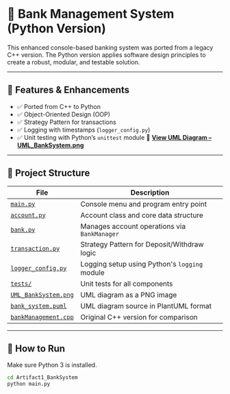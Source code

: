 # 🏦 Bank Management System (Python Version)

This enhanced console-based banking system was ported from a legacy C++ version. The Python version applies software design principles to create a robust, modular, and testable solution.

---

## 🔧 Features & Enhancements

- ✅ Ported from C++ to Python
- ✅ Object-Oriented Design (OOP)
- ✅ Strategy Pattern for transactions
- ✅ Logging with timestamps (`logger_config.py`)
- ✅ Unit testing with Python’s `unittest` module
📸 **[View UML Diagram – UML_BankSystem.png](https://1drv.ms/i/c/c7d4b73524dc22bd/ESyulRAVMglHuN1czhHy1D0BxyHNbVTyrbY4onP0ZL-BQw?e=WQHjqu)**

---

## 📂 Project Structure

| File | Description |
|------|-------------|
| [`main.py`](./main.py) | Console menu and program entry point |
| [`account.py`](./account.py) | Account class and core data structure |
| [`bank.py`](./bank.py) | Manages account operations via `BankManager` |
| [`transaction.py`](./transaction.py) | Strategy Pattern for Deposit/Withdraw logic |
| [`logger_config.py`](./logger_config.py) | Logging setup using Python's `logging` module |
| [`tests/`](./tests/) | Unit tests for all components |
| [`UML_BankSystem.png`](./UML_BankSystem.png) | UML diagram as a PNG image |
| [`bank_system.puml`](./bank_system.puml) | UML diagram source in PlantUML format |
| [`bankManagement.cpp`](./bankManagement.cpp) | Original C++ version for comparison |

---

## 🚀 How to Run

Make sure Python 3 is installed.

```bash
cd Artifact1_BankSystem
python main.py
```
